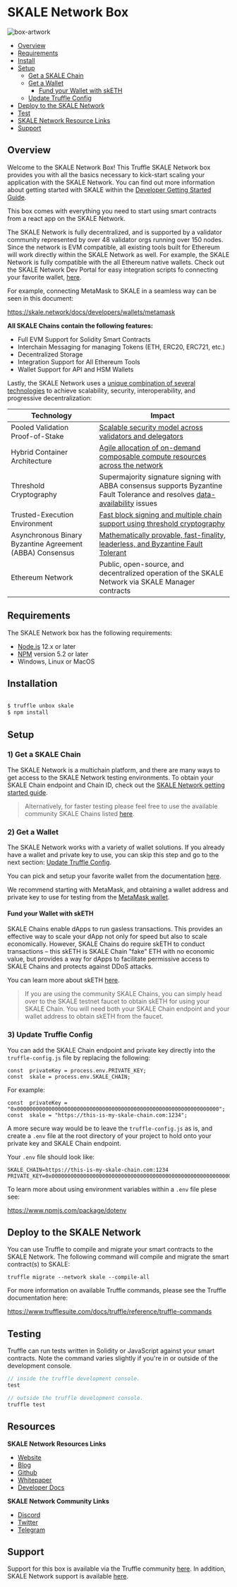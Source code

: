 

# SKALE Network Box

![box-artwork](https://github.com/skalenetwork/skale-box/blob/master/truffle-skale.png?raw=true)
  
-  [Overview](#overview)
-  [Requirements](#requirements)
-  [Install](#installation)
-  [Setup](#setup)
	*  [Get a SKALE Chain](#1-get-a-skale-chain)
	*  [Get a Wallet](#2-get-a-wallet)
    	*  [Fund your Wallet with skETH](#fund-your-wallet-with-sketh)
	*  [Update Truffle Config](#3-update-truffle-config)
-  [Deploy to the SKALE Network](#deploy-to-the-skale-network)
-  [Test](#testing)
-  [SKALE Network Resource Links](#resources)
-  [Support](#support)

  ## Overview

Welcome to the SKALE Network Box! This Truffle SKALE Network box provides you with all the basics necessary to kick-start scaling your application with the SKALE Network. You can find out more information about getting started with SKALE within the [Developer Getting Started Guide](https://skale.network/docs/developers/getting-started/beginner).

This box comes with everything you need to start using smart contracts from a react app on the SKALE Network.   

The SKALE Network is fully decentralized, and is supported by a validator community represented by over 48 validator orgs running over 150 nodes. Since the network is EVM compatible, all existing tools built for Ethereum will work directly within the SKALE Network as well. For example, the SKALE Network is fully compatible with the all Ethereum native wallets. Check out the SKALE Network Dev Portal for easy integration scripts fo connecting your favorite wallet, [here](https://skale.network/docs/developers/wallets/getting-started).

For example, connecting MetaMask to SKALE in a seamless way can be seen in this document:

https://skale.network/docs/developers/wallets/metamask

**All SKALE Chains contain the following features:**

* Full EVM Support for Solidity Smart Contracts
* Interchain Messaging for managing Tokens (ETH, ERC20, ERC721, etc.)
* Decentralized Storage
* Integration Support for All Ethereum Tools
* Wallet Support for API and HSM Wallets

Lastly, the SKALE Network uses a [unique combination of several technologies](https://skale.network/blog/technical-highlights) to achieve scalability, security, interoperability, and progressive decentralization:

| Technology | Impact |
|--|--|
| Pooled Validation Proof-of-Stake | [Scalable security model across validators and delegators](https://skale.network/blog/the-skale-network-why-randomness-rotation-and-incentives-are-critical-for-secure-scaling/) |
|Hybrid Container Architecture | [Agile allocation of on-demand composable compute resources across the network](https://skale.network/blog/containerization-the-future-of-decentralized-infrastructure/) |
| Threshold Cryptography | Supermajority signature signing with ABBA consensus supports Byzantine Fault Tolerance and resolves [data-availability](https://skale.network/blog/the-data-availability-problem/) issues |
| Trusted-Execution Environment | [Fast block signing and multiple chain support using threshold cryptography](https://github.com/skalenetwork/SGXWallet) |
| Asynchronous Binary Byzantine Agreement (ABBA) Consensus | [Mathematically provable, fast-finality, leaderless, and Byzantine Fault Tolerant](https://skale.network/blog/skale-consensus/) |
| Ethereum Network | Public, open-source, and decentralized operation of the SKALE Network via SKALE Manager contracts |

## Requirements

The SKALE Network box has the following requirements:

- [Node.js](https://nodejs.org/) 12.x or later
- [NPM](https://docs.npmjs.com/cli/) version 5.2 or later
- Windows, Linux or MacOS

## Installation

```bash

$ truffle unbox skale
$ npm install

```

## Setup

###  1) Get a SKALE Chain

The SKALE Network is a multichain platform, and there are many ways to get access to the SKALE Network testing environments. To obtain your SKALE Chain endpoint and Chain ID, check out the [SKALE Network getting started guide](https://skale.network/docs/developers/getting-started/beginner).

> Alternatively, for faster testing please feel free to use the available community SKALE Chains listed [here](https://forum.skale.network/t/skale-chain-sdk).

### 2) Get a Wallet
The SKALE Network works with a variety of wallet solutions. If you already have a wallet and private key to use, you can skip this step and go to the next section: [Update Truffle Config](#update-truffle-config).

You can pick and setup your favorite wallet from the documentation [here](https://skale.network/docs/developers/wallets/getting-started).

We recommend starting with MetaMask, and obtaining a wallet address and private key to use for testing from the [MetaMask wallet](https://metamask.io/).

#### Fund your Wallet with skETH
SKALE Chains enable dApps to run gasless transactions. This provides an effective way to scale your dApp not only for speed but also to scale economically. However, SKALE Chains do require skETH to conduct transactions – this skETH is SKALE Chain "fake" ETH with no economic value, but provides a way for dApps to facilitate permissive access to SKALE Chains and protects against DDoS attacks.

You can learn more about skETH [here](https://skale.network/docs/developers/skale-chain-eth).

> If you are using the community SKALE Chains, you can simply head over to the SKALE testnet faucet to obtain skETH for using your SKALE Chain. You will need both your SKALE Chain endpoint and your wallet address to obtain skETH from the faucet. 

### 3) Update Truffle Config

You can add the SKALE Chain endpoint and private key directly into the `truffle-config.js` file by replacing the following:

```
const  privateKey = process.env.PRIVATE_KEY;
const  skale = process.env.SKALE_CHAIN;
```

For example:
```
const  privateKey = "0x0000000000000000000000000000000000000000000000000000000000000000";
const  skale = "https://this-is-my-skale-chain.com:1234";
```

A more secure way would be to leave the `truffle-config.js` as is, and create a `.env` file at the root directory of your project to hold onto your private key and SKALE Chain endpoint.

Your `.env` file should look like:

```
SKALE_CHAIN=https://this-is-my-skale-chain.com:1234 
PRIVATE_KEY=0x0000000000000000000000000000000000000000000000000000000000000000
```

To learn more about using environment variables within a `.env` file plese see:

https://www.npmjs.com/package/dotenv


## Deploy to the SKALE Network
You can use Truffle to compile and migrate your smart contracts to the SKALE Network. The following command will compile and migrate the smart contract(s) to SKALE:

```
truffle migrate --network skale --compile-all
```


For more information on available Truffle commands, please see the Truffle documentation here:

https://www.trufflesuite.com/docs/truffle/reference/truffle-commands



## Testing
Truffle can run tests written in Solidity or JavaScript against your smart contracts. Note the command varies slightly if you're in or outside of the development console.

   ```javascript
   // inside the truffle development console.
   test

   // outside the truffle development console.
   truffle test
   ```
## Resources

**SKALE Network Resources Links**
- [Website](https://skale.network)
- [Blog](https://skale.network/blog)
- [Github](https://github.com/skalenetwork)
- [Whitepaper](https://skale.network/whitepaper)
- [Developer Docs](https://skale.network/docs/developers/overview)

**SKALE Network Community Links**
- [Discord](http://skale.chat)
- [Twitter](https://twitter.com/skalenetwork)
- [Telegram](https://t.me/skaleofficial)

## Support

Support for this box is available via the Truffle community [here](https://www.trufflesuite.com/community). In addition, SKALE Network support is available [here](http://skale.chat).
